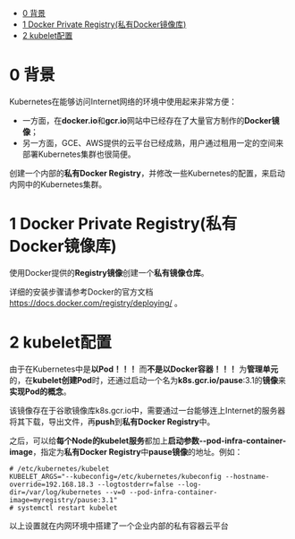 
<!-- @import "[TOC]" {cmd="toc" depthFrom=1 depthTo=6 orderedList=false} -->

<!-- code_chunk_output -->

- [0 背景](#0-背景)
- [1 Docker Private Registry(私有Docker镜像库)](#1-docker-private-registry私有docker镜像库)
- [2 kubelet配置](#2-kubelet配置)

<!-- /code_chunk_output -->

# 0 背景

Kubernetes在能够访问Internet网络的环境中使用起来非常方便：

- 一方面，在**docker.io**和**gcr.io**网站中已经存在了大量官方制作的**Docker镜像**；
- 另一方面，GCE、AWS提供的云平台已经成熟，用户通过租用一定的空间来部署Kubernetes集群也很简便。

创建一个内部的**私有Docker Registry**，并修改一些Kubernetes的配置，来启动内网中的Kubernetes集群。

# 1 Docker Private Registry(私有Docker镜像库)

使用Docker提供的**Registry镜像**创建一个**私有镜像仓库**。

详细的安装步骤请参考Docker的官方文档 https://docs.docker.com/registry/deploying/ 。

# 2 kubelet配置

由于在Kubernetes中是**以Pod！！！** 而**不是以Docker容器！！！** 为**管理单元**的，在**kubelet创建Pod**时，还通过启动一个名为**k8s.gcr.io/pause**:3.1的**镜像**来**实现Pod的概念**。

该镜像存在于谷歌镜像库k8s.gcr.io中，需要通过一台能够连上Internet的服务器将其下载，导出文件，再**push**到**私有Docker Registry**中。

之后，可以给**每个Node的kubelet服务**都加上**启动参数\-\-pod\-infra\-container\-image**，指定为**私有Docker Registry**中**pause镜像**的地址。例如：

```
# /etc/kubernetes/kubelet
KUBELET_ARGS="--kubeconfig=/etc/kubernetes/kubeconfig --hostname-override=192.168.18.3 --logtostderr=false --log-dir=/var/log/kubernetes --v=0 --pod-infra-container-image=myregistry/pause:3.1"
# systemctl restart kubelet
```

以上设置就在内网环境中搭建了一个企业内部的私有容器云平台